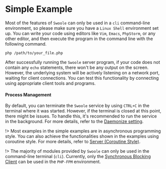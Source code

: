 # Simple Example

Most of the features of `Swoole` can only be used in a `cli` command-line environment, so please make sure you have a `Linux Shell` environment set up. You can write your code using editors like `Vim`, `Emacs`, `PhpStorm`, or any other editor, and then execute the program in the command line with the following command.

```shell
php /path/to/your_file.php
```

After successfully running the `Swoole` server program, if your code does not contain any `echo` statements, there won't be any output on the screen. However, the underlying system will be actively listening on a network port, waiting for client connections. You can test this functionality by connecting using appropriate client tools and programs.

#### Process Management

By default, you can terminate the `Swoole` service by using `CTRL+C` in the terminal where it was started. However, if the terminal is closed at this point, there might be issues. To handle this, it's recommended to run the service in the background. For more details, refer to the [Daemonize setting](/server/setting?id=daemonize).

!> Most examples in the simple examples are in asynchronous programming style. You can also achieve the functionalities shown in the examples using coroutine style. For more details, refer to [Server (Coroutine Style)](coroutine/server.md).

!> The majority of modules provided by `Swoole` can only be used in the command-line terminal (`cli`). Currently, only the [Synchronous Blocking Client](/client) can be used in the `PHP-FPM` environment.
